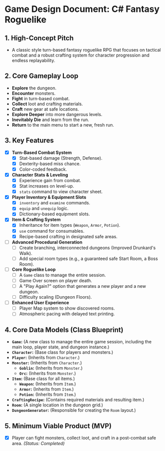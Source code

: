 # Game Design Document: C# Fantasy Roguelike

## 1. High-Concept Pitch

* A classic style turn-based fantasy roguelike RPG that focuses on tactical combat and a robust crafting system for character progression and endless replayability.

## 2. Core Gameplay Loop

* **Explore** the dungeon.
* **Encounter** monsters.
* **Fight** in turn-based combat.
* **Collect** loot and crafting materials.
* **Craft** new gear at safe locations.
* **Explore Deeper** into more dangerous levels.
* **Inevitably Die** and learn from the run.
* **Return** to the main menu to start a new, fresh run.

## 3. Key Features

* [x] **Turn-Based Combat System**
  * [x] Stat-based damage (Strength, Defense).
  * [x] Dexterity-based miss chance.
  * [x] Color-coded feedback.
* [x] **Character Stats & Leveling**
  * [x] Experience gain from combat.
  * [x] Stat increases on level-up.
  * [x] `stats` command to view character sheet.
* [x] **Player Inventory & Equipment Slots**
  * [x] `inventory` and `examine` commands.
  * [x] `equip` and `unequip` logic.
  * [x] Dictionary-based equipment slots.
* [x] **Item & Crafting System**
  * [x] Inheritance for item types (`Weapon`, `Armor`, `Potion`).
  * [x] `use` command for consumables.
  * [x] Recipe-based crafting in designated safe areas.

* [ ] **Advanced Procedural Generation**
  * [ ] Create branching, interconnected dungeons (Improved Drunkard's Walk).
  * [ ] Add special room types (e.g., a guaranteed safe Start Room, a Boss Room).
* [ ] **Core Roguelike Loop**
  * [ ] A `Game` class to manage the entire session.
  * [ ] Game Over screen on player death.
  * [ ] A "Play Again?" option that generates a new player and a new dungeon.
  * [ ] Difficulty scaling (Dungeon Floors).
* [ ] **Enhanced User Experience**
  * [ ] Player Map system to show discovered rooms.
  * [ ] Atmospheric pacing with delayed text printing.

## 4. Core Data Models (Class Blueprint)

* **`Game`:** (A new class to manage the entire game session, including the main loop, player state, and dungeon instance.)
* **`Character`:** (Base class for players and monsters.)
* **`Player`:** (Inherits from `Character`.)
* **`Monster`:** (Inherits from `Character`.)
  * **`Goblin`:** (Inherits from `Monster`.)
  * **`Orc`:** (Inherits from `Monster`.)
* **`Item`:** (Base class for all items.)
  * **`Weapon`:** (Inherits from `Item`.)
  * **`Armor`:** (Inherits from `Item`.)
  * **`Potion`:** (Inherits from `Item`.)
* **`CraftingRecipe`:** (Contains required materials and resulting item.)
* **`Room`:** (A single location in the dungeon grid.)
* **`DungeonGenerator`:** (Responsible for creating the `Room` layout.)

## 5. Minimum Viable Product (MVP)

* [x] Player can fight monsters, collect loot, and craft in a post-combat safe area. *(Status: Completed)*
